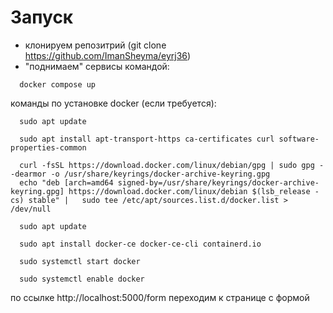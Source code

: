 # Запуск
- клонируем репозитрий (git clone https://github.com/ImanSheyma/eyrj36)
- "поднимаем" сервисы командой: 
```
  docker compose up
```

команды по установке docker (если требуется):
```
  sudo apt update
```

```
  sudo apt install apt-transport-https ca-certificates curl software-properties-common
```

```
  curl -fsSL https://download.docker.com/linux/debian/gpg | sudo gpg --dearmor -o /usr/share/keyrings/docker-archive-keyring.gpg
  echo "deb [arch=amd64 signed-by=/usr/share/keyrings/docker-archive-keyring.gpg] https://download.docker.com/linux/debian $(lsb_release -cs) stable" |   sudo tee /etc/apt/sources.list.d/docker.list > /dev/null
```

```
  sudo apt update
```

```
  sudo apt install docker-ce docker-ce-cli containerd.io
```

```
  sudo systemctl start docker
```

```
  sudo systemctl enable docker
```

по ссылке http://localhost:5000/form переходим к странице с формой
